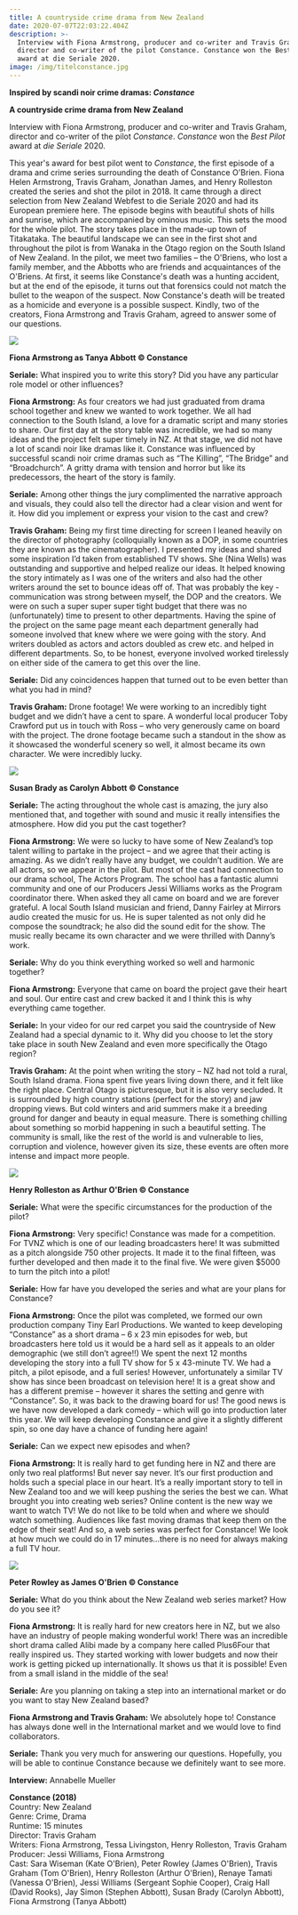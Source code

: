 ```yaml
---
title: A countryside crime drama from New Zealand
date: 2020-07-07T22:03:22.404Z
description: >-
  Interview with Fiona Armstrong, producer and co-writer and Travis Graham,
  director and co-writer of the pilot Constance. Constance won the Best Pilot
  award at die Seriale 2020.
image: /img/titelconstance.jpg
---
```

**Inspired by scandi noir crime dramas: _Constance_**

**A countryside crime drama from New Zealand**

Interview with Fiona Armstrong, producer and co-writer and Travis Graham, director and co-writer of the pilot _Constance_. _Constance_ won the _Best Pilot_ award at _die Seriale_ 2020.

This year's award for best pilot went to _Constance_, the first episode of a drama and crime series surrounding the death of Constance O'Brien. Fiona Helen Armstrong, Travis Graham, Jonathan James, and Henry Rolleston created the series and shot the pilot in 2018. It came through a direct selection from New Zealand Webfest to die Seriale 2020 and had its European premiere here. The episode begins with beautiful shots of hills and sunrise, which are accompanied by ominous music. This sets the mood for the whole pilot. The story takes place in the made-up town of Titakataka. The beautiful landscape we can see in the first shot and throughout the pilot is from Wanaka in the Otago region on the South Island of New Zealand. In the pilot, we meet two families – the O'Briens, who lost a family member, and the Abbotts who are friends and acquaintances of the O'Briens. At first, it seems like Constance's death was a hunting accident, but at the end of the episode, it turns out that forensics could not match the bullet to the weapon of the suspect. Now Constance's death will be treated as a homicide and everyone is a possible suspect. Kindly, two of the creators, Fiona Armstrong and Travis Graham, agreed to answer some of our questions. 

![](/img/bildzweiconstance.jpg)

**Fiona Armstrong as Tanya Abbott © Constance**

**Seriale:** What inspired you to write this story? Did you have any particular role model or other influences? 

**Fiona Armstrong:** As four creators we had just graduated from drama school together and knew we wanted to work together. We all had connection to the South Island, a love for a dramatic script and many stories to share. Our first day at the story table was incredible, we had so many ideas and the project felt super timely in NZ. At that stage, we did not have a lot of scandi noir like dramas like it. Constance was influenced by successful scandi noir crime dramas such as “The Killing”, “The Bridge” and “Broadchurch”. A gritty drama with tension and horror but like its predecessors, the heart of the story is family. 

**Seriale:** Among other things the jury complimented  the narrative approach and visuals, they could also tell the director had a clear vision and went for it. How did you implement or express your vision to the cast and crew? 

**Travis Graham:** Being my first time directing for screen I leaned heavily on the director of photography (colloquially known as a DOP, in some countries they are known as the cinematographer). I presented my ideas and shared some inspiration I’d taken from established TV shows. She (Nina Wells) was outstanding and supportive and helped realize our ideas. It helped knowing the story intimately as I was one of the writers and also had the other writers around the set to bounce ideas off of. That was probably the key - communication was strong between myself, the DOP and the creators. We were on such a super super super tight budget that there was no (unfortunately) time to present to other departments. Having the spine of the project on the same page meant each department generally had someone involved that knew where we were going with the story. And writers doubled as actors and actors doubled as crew etc. and helped in different departments. So, to be honest, everyone involved worked tirelessly on either side of the camera to get this over the line. 

**Seriale:** Did any coincidences happen that turned out to be even better than what you had in mind? 

**Travis Graham:** Drone footage! We were working to an incredibly tight budget and we didn’t have a cent to spare. A wonderful local producer Toby Crawford put us in touch with Ross – who very generously came on board with the project. The drone footage became such a standout in the show as it showcased the wonderful scenery so well, it almost became its own character. We were incredibly lucky. 

![](/img/bilddreiconstance.jpg)

**Susan Brady as Carolyn Abbott © Constance**

**Seriale:** The acting throughout the whole cast is amazing, the jury also mentioned that, and together with sound and music it really intensifies the atmosphere. How did you put the cast together? 

**Fiona Armstrong:** We were so lucky to have some of New Zealand’s top talent willing to partake in the project – and we agree that their acting is amazing. As we didn’t really have any budget, we couldn’t audition. We are all actors, so we appear in the pilot. But most of the cast had connection to our drama school, The Actors Program. The school has a fantastic alumni community and one of our Producers Jessi Williams works as the Program coordinator there. When asked they all came on board and we are forever grateful. A local South Island musician and friend, Danny Fairley at Mirrors audio created the music for us. He is super talented as not only did he compose the soundtrack; he also did the sound edit for the show. The music really became its own character and we were thrilled with Danny’s work. 

**Seriale:** Why do you think everything worked so well and harmonic together? 

**Fiona Armstrong:** Everyone that came on board the project gave their heart and soul. Our entire cast and crew backed it and I think this is why everything came together. 

**Seriale:** In your video for our red carpet you said the countryside of New Zealand had a special dynamic to it. Why did you choose to let the story take place in south New Zealand and even more specifically the Otago region? 

**Travis Graham:** At the point when writing the story – NZ had not told a rural, South Island drama. Fiona spent five years living down there, and it felt like the right place. Central Otago is picturesque, but it is also very secluded. It is surrounded by high country stations (perfect for the story) and jaw dropping views. But cold winters and arid summers make it a breeding ground for danger and beauty in equal measure. There is something chilling about something so morbid happening in such a beautiful setting. The community is small, like the rest of the world is and vulnerable to lies, corruption and violence, however given its size, these events are often more intense and impact more people. 

![](/img/bildvierconstance.jpg)

**Henry Rolleston as Arthur O'Brien © Constance**

**Seriale:** What were the specific circumstances for the production of the pilot? 

**Fiona Armstrong:** Very specific! Constance was made for a competition. For TVNZ which is one of our leading broadcasters here! It was submitted as a pitch alongside 750 other projects. It made it to the final fifteen, was further developed and then made it to the final five. We were given $5000 to turn the pitch into a pilot! 

**Seriale:** How far have you developed the series and what are your plans for Constance? 

**Fiona Armstrong:** Once the pilot was completed, we formed our own production company Tiny Earl Productions. We wanted to keep developing “Constance” as a short drama – 6 x 23 min episodes for web, but broadcasters here told us it would be a hard sell as it appeals to an older demographic (we still don’t agree!!) We spent the next 12 months developing the story into a full TV show for 5 x 43-minute TV. We had a pitch, a pilot episode, and a full series! However, unfortunately a similar TV show has since been broadcast on television here! It is a great show and has a different premise – however it shares the setting and genre with “Constance”. So, it was back to the drawing board for us! The good news is we have now developed a dark comedy – which will go into production later this year. We will keep developing Constance and give it a slightly different spin, so one day have a chance of funding here again! 

**Seriale:** Can we expect new episodes and when?

**Fiona Armstrong:** It is really hard to get funding here in NZ and there are only two real platforms! But never say never. It’s our first production and holds such a special place in our heart. It’s a really important story to tell in New Zealand too and we will keep pushing the series the best we can. What brought you into creating web series? Online content is the new way we want to watch TV! We do not like to be told when and where we should watch something. Audiences like fast moving dramas that keep them on the edge of their seat! And so, a web series was perfect for Constance! We look at how much we could do in 17 minutes…there is no need for always making a full TV hour. 

![](/img/bildfuenfconstance.jpg)

**Peter Rowley as James O'Brien © Constance** 

**Seriale:** What do you think about the New Zealand web series market? How do you see it? 

**Fiona Armstrong:** It is really hard for new creators here in NZ, but we also have an industry of people making wonderful work! There was an incredible short drama called Alibi made by a company here called Plus6Four that really inspired us. They started working with lower budgets and now their work is getting picked up internationally. It shows us that it is possible! Even from a small island in the middle of the sea! 

**Seriale:** Are you planning on taking a step into an international market or do you want to stay New Zealand based? 

**Fiona Armstrong and Travis Graham:** We absolutely hope to! Constance has always done well in the International market and we would love to find collaborators. 

**Seriale:** Thank you very much for answering our questions. Hopefully, you will be able to continue Constance because we definitely want to see more. 

**Interview:** Annabelle Mueller

**Constance (2018)** \
Country: New Zealand \
Genre: Crime, Drama \
Runtime: 15 minutes \
Director: Travis Graham \
Writers: Fiona Armstrong, Tessa Livingston, Henry Rolleston, Travis Graham \
Producer: Jessi Williams, Fiona Armstrong \
Cast: Sara Wiseman (Kate O'Brien), Peter Rowley (James O'Brien), Travis Graham (Tom O'Brien), Henry Rolleston (Arthur O'Brien), Renaye Tamati (Vanessa O'Brien), Jessi Williams (Sergeant Sophie Cooper), Craig Hall (David Rooks), Jay Simon (Stephen Abbott), Susan Brady (Carolyn Abbott), Fiona Armstrong (Tanya Abbott)
